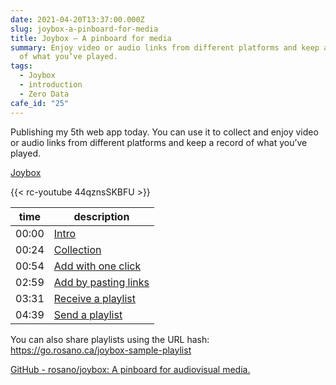 ```yaml
---
date: 2021-04-20T13:37:00.000Z
slug: joybox-a-pinboard-for-media
title: Joybox — A pinboard for media
summary: Enjoy video or audio links from different platforms and keep a record
  of what you’ve played.
tags:
  - Joybox
  - introduction
  - Zero Data
cafe_id: "25"
---
```

Publishing my 5th web app today. You can use it to collect and enjoy video or audio links from different platforms and keep a record of what you’ve played.

[Joybox](https://joybox.rosano.ca)

{{< rc-youtube 44qznsSKBFU >}}

| time  | description                                                  |
| ----- | ------------------------------------------------------------ |
| 00:00 | [Intro](https://vimeo.com/538683332#t=00m00s)                |
| 00:24 | [Collection](https://vimeo.com/538683332#t=00m24s)           |
| 00:54 | [Add with one click](https://vimeo.com/538683332#t=00m54s)   |
| 02:59 | [Add by pasting links](https://vimeo.com/538683332#t=02m59s) |
| 03:31 | [Receive a playlist](https://vimeo.com/538683332#t=03m31s)   |
| 04:39 | [Send a playlist](https://vimeo.com/538683332#t=04m39s)      |

You can also share playlists using the URL hash: <https://go.rosano.ca/joybox-sample-playlist>

[GitHub - rosano/joybox: A pinboard for audiovisual media.](https://github.com/joyboxapp/joybox)
